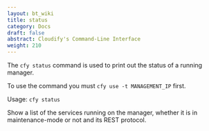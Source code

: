 ```yaml
---
layout: bt_wiki
title: status
category: Docs
draft: false
abstract: Cloudify's Command-Line Interface
weight: 210
---
```


The `cfy status` command is used to print out the status of a running manager.

To use the command you must `cfy use -t MANAGEMENT_IP` first.


Usage: `cfy status`

Show a list of the services running on the manager, whether it is in maintenance-mode or not and its REST protocol. 
